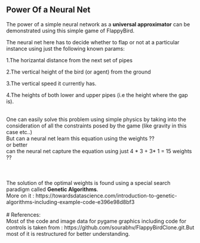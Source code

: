## Power Of a Neural Net

The power of a simple neural network as a <b>universal approximator</b> can be demonstrated using this simple game of FlappyBird.


The neural net here has to decide whether to flap or not at a particular instance using just the following known params:



  1.The horizantal distance from the next set of pipes


  2.The vertical height of the bird (or agent) from the ground


  3.The vertical speed it currently has.


  4.The heights of both lower and upper pipes (i.e the height where the gap is).


  <br>
One can easily solve this problem using simple physics by taking into the consideration of all the constraints posed by the game (like gravity in this case etc..)
<br>
But can a neural net learn this equation using the weights ??
<br>
or better
<br>
can the neural net capture the equation using just  4 * 3 + 3* 1 = 15   weights ??
<br>
<br>
<br>
<br>
The solution of the optimal weights is found using a special search paradigm called <b>Genetic Algorithms</b>.
<br>
  More on it : <href>https://towardsdatascience.com/introduction-to-genetic-algorithms-including-example-code-e396e98d8bf3</href>
  
 <br>
 <br>
# References:
 <br>
 Most of the code and image data for pygame graphics including code for controls is taken from :
 <href>https://github.com/sourabhv/FlappyBirdClone.git</href>.But most of it is restructured for better understanding.
